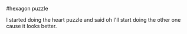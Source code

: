 
#hexagon puzzle 

I started doing the heart puzzle and said oh I'll start doing the other one cause it looks better. 
